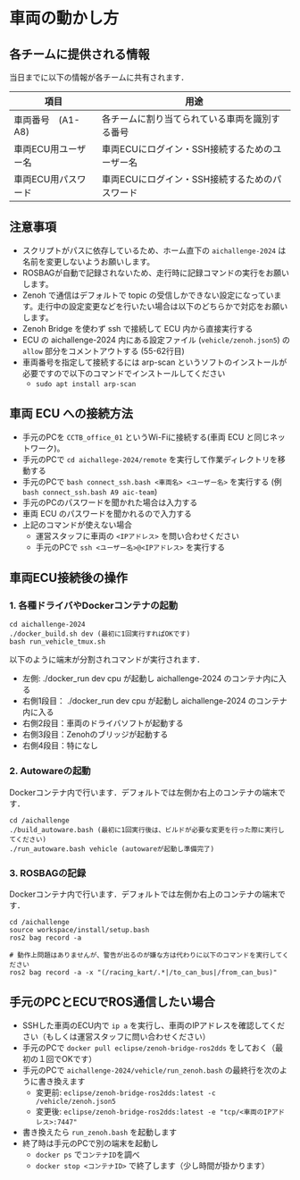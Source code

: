 # 車両の動かし方

## 各チームに提供される情報

当日までに以下の情報が各チームに共有されます．

| 項目           | 用途                  |
| ------------------ | --------------------- |
| 車両番号　(A1-A8)   | 各チームに割り当てられている車両を識別する番号         |
| 車両ECU用ユーザー名       | 車両ECUにログイン・SSH接続するためのユーザー名         |
| 車両ECU用パスワード             | 車両ECUにログイン・SSH接続するためのパスワード         |


## 注意事項

- スクリプトがパスに依存しているため、ホーム直下の `aichallenge-2024` は名前を変更しないようお願いします。
- ROSBAGが自動で記録されないため、走行時に記録コマンドの実行をお願いします。
- Zenoh で通信はデフォルトで topic の受信しかできない設定になっています。走行中の設定変更などを行いたい場合は以下のどちらかで対応をお願いします。
- Zenoh Bridge を使わず ssh で接続して ECU 内から直接実行する
- ECU の aichallenge-2024 内にある設定ファイル (`vehicle/zenoh.json5`) の `allow` 部分をコメントアウトする (55-62行目)
- 車両番号を指定して接続するには arp-scan というソフトのインストールが必要ですので以下のコマンドでインストールしてください
    - `sudo apt install arp-scan`

## 車両 ECU への接続方法

- 手元のPCを `CCTB_office_01` というWi-Fiに接続する(車両 ECU と同じネットワーク)。
- 手元のPCで `cd aichallege-2024/remote` を実行して作業ディレクトリを移動する
- 手元のPCで `bash connect_ssh.bash <車両名> <ユーザー名>` を実行する (例 `bash connect_ssh.bash A9 aic-team`)
- 手元のPCのパスワードを聞かれた場合は入力する
- 車両 ECU のパスワードを聞かれるので入力する
- 上記のコマンドが使えない場合
    - 運営スタッフに車両の `<IPアドレス>` を問い合わせください
    - 手元のPCで `ssh <ユーザー名>@<IPアドレス>` を実行する

## 車両ECU接続後の操作

### 1. 各種ドライバやDockerコンテナの起動

```
cd aichallenge-2024
./docker_build.sh dev (最初に1回実行すればOKです)
bash run_vehicle_tmux.sh 
```
以下のように端末が分割されコマンドが実行されます．

- 左側: ./docker_run dev cpu が起動し aichallenge-2024 のコンテナ内に入る
- 右側1段目： ./docker_run dev cpu が起動し aichallenge-2024 のコンテナ内に入る
- 右側2段目：車両のドライバソフトが起動する
- 右側3段目：Zenohのブリッジが起動する
- 右側4段目：特になし
 

### 2. Autowareの起動

Dockerコンテナ内で行います．デフォルトでは左側か右上のコンテナの端末です．

```
cd /aichallenge
./build_autoware.bash (最初に1回実行後は、ビルドが必要な変更を行った際に実行してください)
./run_autoware.bash vehicle (autowareが起動し準備完了)
```

### 3. ROSBAGの記録

Dockerコンテナ内で行います．デフォルトでは左側か右上のコンテナの端末です．

```
cd /aichallenge
source workspace/install/setup.bash
ros2 bag record -a

# 動作上問題はありませんが、警告が出るのが嫌な方は代わりに以下のコマンドを実行してください
ros2 bag record -a -x "(/racing_kart/.*|/to_can_bus|/from_can_bus)"
```

## 手元のPCとECUでROS通信したい場合

- SSHした車両のECU内で `ip a` を実行し、車両のIPアドレスを確認してください（もしくは運営スタッフに問い合わせください）
- 手元のPCで `docker pull eclipse/zenoh-bridge-ros2dds` をしておく（最初の１回でOKです）
- 手元のPCで `aichallenge-2024/vehicle/run_zenoh.bash` の最終行を次のように書き換えます
    - 変更前: `eclipse/zenoh-bridge-ros2dds:latest -c /vehicle/zenoh.json5`
    - 変更後: `eclipse/zenoh-bridge-ros2dds:latest -e "tcp/<車両のIPアドレス>:7447"`
- 書き換えたら `run_zenoh.bash` を起動します
- 終了時は手元のPCで別の端末を起動し
    - `docker ps` で`コンテナID`を調べ
    - `docker stop <コンテナID>` で終了します（少し時間が掛かります）
